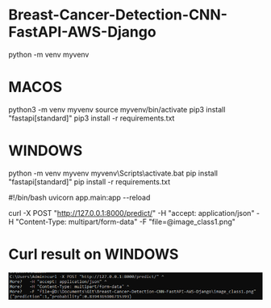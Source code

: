 # Breast-Cancer-Detection-CNN-FastAPI-AWS-Django

python -m venv myvenv

# MACOS
python3 -m venv myvenv
source myvenv/bin/activate
pip3 install "fastapi[standard]"
pip3 install -r requirements.txt


# WINDOWS
python -m venv myvenv
myvenv\Scripts\activate.bat
pip install "fastapi[standard]"
pip install -r requirements.txt

#!/bin/bash
uvicorn app.main:app --reload

curl -X POST "http://127.0.0.1:8000/predict/" -H "accept: application/json" -H "Content-Type: multipart/form-data"  -F "file=@image_class1.png"

# Curl result on WINDOWS

![alt text](image.png)
